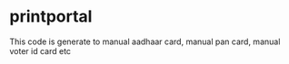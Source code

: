 # printportal
This code is generate to manual aadhaar card, manual pan card, manual voter id card etc
